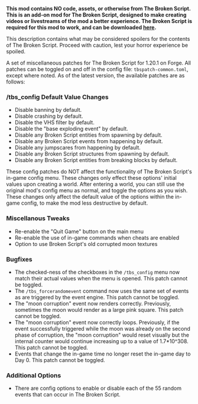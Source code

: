 **This mod contains NO code, assets, or otherwise from The Broken Script. This is an add-on mod for The Broken Script, designed to make creating videos or livestreams of the mod a better experience.
The Broken Script is required for this mod to work, and can be downloaded [here](https://modrinth.com/mod/the-broken-script/).**

This description contains what may be considered spoilers for the contents of The Broken Script. Proceed with caution, lest your horror experience be spoiled.

A set of miscellaneous patches for The Broken Script for 1.20.1 on Forge. All patches can be toggled on and off in the config file: `tbspatch-common.toml`, except where noted.
As of the latest version, the available patches are as follows:
### /tbs_config Default Value Changes
- Disable banning by default.
- Disable crashing by default.
- Disable the VHS filter by default.
- Disable the "base exploding event" by default.
- Disable any Broken Script entities from spawning by default.
- Disable any Broken Script events from happening by default.
- Disable any jumpscares from happening by default.
- Disable any Broken Script structures from spawning by default.
- Disable any Broken Script entities from breaking blocks by default.

These config patches do NOT affect the functionality of The Broken Script's in-game config menu. These changes only effect these options' initial values upon creating a world. After entering a world, you can still use the original mod's config menu as normal, and toggle the options as you wish. These changes only affect the default value of the options within the in-game config, to make the mod less destructive by default.
### Miscellanous Tweaks
- Re-enable the "Quit Game" button on the main menu
- Re-enable the use of in-game commands when cheats are enabled
- Option to use Broken Script's old corrupted moon textures
### Bugfixes
- The checked-ness of the checkboxes in the `/tbs_config` menu now match their actual values when the menu is opened. This patch cannot be toggled.
- The `/tbs_forcerandomevent` command now uses the same set of events as are triggered by the event engine. This patch cannot be toggled.
- The "moon corruption" event now renders correctly. Previously, sometimes the moon would render as a large pink square. This patch cannot be toggled.
- The "moon corruption" event now correctly loops. Previously, if the event successfully triggered while the moon was already on the second phase of corruption, the "moon corruption" would reset visually but the internal counter would continue increasing up to a value of 1.7*10^308. This patch cannot be toggled.
- Events that change the in-game time no longer reset the in-game day to Day 0. This patch cannot be toggled.
### Additional Options
- There are config options to enable or disable each of the 55 random events that can occur in The Broken Script.
